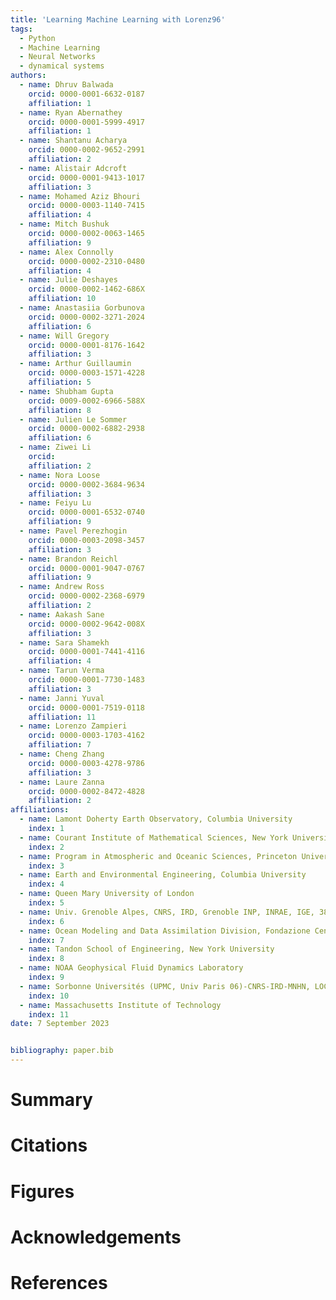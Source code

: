 ```yaml
---
title: 'Learning Machine Learning with Lorenz96'
tags:
  - Python
  - Machine Learning
  - Neural Networks
  - dynamical systems
authors:
  - name: Dhruv Balwada
    orcid: 0000-0001-6632-0187
    affiliation: 1
  - name: Ryan Abernathey
    orcid: 0000-0001-5999-4917
    affiliation: 1
  - name: Shantanu Acharya
    orcid: 0000-0002-9652-2991
    affiliation: 2
  - name: Alistair Adcroft
    orcid: 0000-0001-9413-1017
    affiliation: 3
  - name: Mohamed Aziz Bhouri
    orcid: 0000-0003-1140-7415
    affiliation: 4
  - name: Mitch Bushuk
    orcid: 0000-0002-0063-1465
    affiliation: 9
  - name: Alex Connolly
    orcid: 0000-0002-2310-0480
    affiliation: 4
  - name: Julie Deshayes
    orcid: 0000-0002-1462-686X
    affiliation: 10
  - name: Anastasiia Gorbunova
    orcid: 0000-0002-3271-2024
    affiliation: 6
  - name: Will Gregory
    orcid: 0000-0001-8176-1642
    affiliation: 3
  - name: Arthur Guillaumin
    orcid: 0000-0003-1571-4228
    affiliation: 5
  - name: Shubham Gupta
    orcid: 0009-0002-6966-588X
    affiliation: 8
  - name: Julien Le Sommer
    orcid: 0000-0002-6882-2938
    affiliation: 6
  - name: Ziwei Li
    orcid: 
    affiliation: 2   
  - name: Nora Loose
    orcid: 0000-0002-3684-9634
    affiliation: 3
  - name: Feiyu Lu
    orcid: 0000-0001-6532-0740
    affiliation: 9
  - name: Pavel Perezhogin
    orcid: 0000-0003-2098-3457
    affiliation: 3
  - name: Brandon Reichl
    orcid: 0000-0001-9047-0767
    affiliation: 9
  - name: Andrew Ross
    orcid: 0000-0002-2368-6979 
    affiliation: 2
  - name: Aakash Sane
    orcid: 0000-0002-9642-008X
    affiliation: 3
  - name: Sara Shamekh
    orcid: 0000-0001-7441-4116
    affiliation: 4
  - name: Tarun Verma
    orcid: 0000-0001-7730-1483
    affiliation: 3
  - name: Janni Yuval
    orcid: 0000-0001-7519-0118
    affiliation: 11
  - name: Lorenzo Zampieri
    orcid: 0000-0003-1703-4162
    affiliation: 7
  - name: Cheng Zhang
    orcid: 0000-0003-4278-9786
    affiliation: 3
  - name: Laure Zanna
    orcid: 0000-0002-8472-4828
    affiliation: 2  
affiliations:
  - name: Lamont Doherty Earth Observatory, Columbia University
    index: 1
  - name: Courant Institute of Mathematical Sciences, New York University
    index: 2
  - name: Program in Atmospheric and Oceanic Sciences, Princeton University
    index: 3
  - name: Earth and Environmental Engineering, Columbia University
    index: 4
  - name: Queen Mary University of London
    index: 5
  - name: Univ. Grenoble Alpes, CNRS, IRD, Grenoble INP, INRAE, IGE, 38000 Grenoble, France
    index: 6
  - name: Ocean Modeling and Data Assimilation Division, Fondazione Centro Euro-Mediterraneo sui Cambiamenti Climatici - CMCC
    index: 7
  - name: Tandon School of Engineering, New York University
    index: 8
  - name: NOAA Geophysical Fluid Dynamics Laboratory
    index: 9 
  - name: Sorbonne Universités (UPMC, Univ Paris 06)-CNRS-IRD-MNHN, LOCEAN Laboratory, Paris, France
    index: 10
  - name: Massachusetts Institute of Technology
    index: 11
date: 7 September 2023


bibliography: paper.bib
---
```

# Summary


# Citations

# Figures

# Acknowledgements



# References